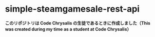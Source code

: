 # simple-steamgamesale-rest-api

**このリポジトリは Code Chrysalis の生徒であるときに作成しました（This was created during my time as a student at Code Chrysalis）**
